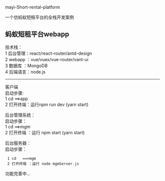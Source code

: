 
mayi-Short-rental-platform  

一个仿蚂蚁短租平台的全栈开发案例  

蚂蚁短租平台webapp    
----------------------------------------------------

技术栈：  
  1 后台管理：react/react-router/antd-design  
  2 webapp  ：vue/vuex/vue-router/vant-ui   
  3 数据库 ：MongoDB   
  4 后端语言：node.js  
  
  ----------------------------------------------------
   
  客户端    
  启动步骤:    
      1 cd  ==>app    
      2 打开终端：运行npm run dev (yarn start)  
      
   后台管理系统：  
   启动步骤：  
     1 cd   ==>mgm  
     2 打开终端 ：运行 npm start  (yarn start)    
     
   后台服务器：    
     启动步骤：    
     
     1 cd   ==>mgm  
     2 打开终端 ：运行 node mgmServer.js  
     
  功能完善中...
